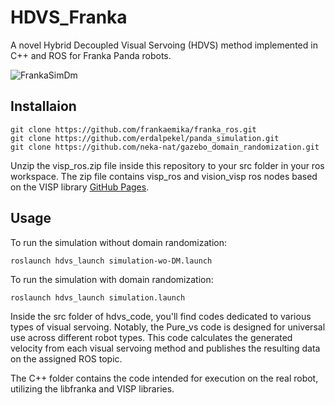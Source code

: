 # HDVS_Franka
A novel Hybrid Decoupled Visual Servoing (HDVS) method implemented in C++ and ROS for Franka Panda robots.

![FrankaSimDm](https://github.com/aaflakiyan/HDVS_Franka/assets/48828461/502be807-bfee-41e5-877b-ade7fb297783)

## Installaion 

```
git clone https://github.com/frankaemika/franka_ros.git
git clone https://github.com/erdalpekel/panda_simulation.git
git clone https://github.com/neka-nat/gazebo_domain_randomization.git
```

Unzip the visp_ros.zip file inside this repository to your src folder in your ros workspace. 
The zip file contains visp_ros and vision_visp ros nodes based on the VISP library [GitHub Pages](https://github.com/lagadic).


## Usage 
To run the simulation without domain randomization: 

```
roslaunch hdvs_launch simulation-wo-DM.launch
```

To run the simulation with domain randomization: 

```
roslaunch hdvs_launch simulation.launch
```

Inside the src folder of hdvs_code, you'll find codes dedicated to various types of visual servoing. Notably, the Pure_vs code is designed for universal use across different robot types. This code calculates the generated velocity from each visual servoing method and publishes the resulting data on the assigned ROS topic. 

The C++ folder contains the code intended for execution on the real robot, utilizing the libfranka and VISP libraries.
